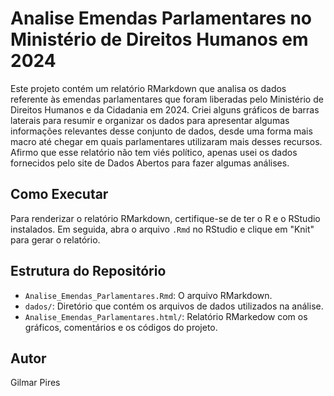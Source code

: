 # Analise Emendas Parlamentares no Ministério de Direitos Humanos em 2024
Este projeto contém um relatório RMarkdown que analisa os dados referente às emendas parlamentares que foram liberadas pelo Ministério de Direitos Humanos e da Cidadania em 2024.
Criei alguns gráficos de barras laterais para resumir e organizar os dados para apresentar algumas informações relevantes desse conjunto de dados, desde uma forma mais macro até chegar em quais parlamentares utilizaram mais desses recursos. Afirmo que esse relatório não tem viés político, apenas usei os dados fornecidos pelo site de Dados Abertos para fazer algumas análises. 

## Como Executar

Para renderizar o relatório RMarkdown, certifique-se de ter o R e o RStudio instalados. Em seguida, abra o arquivo `.Rmd` no RStudio e clique em "Knit" para gerar o relatório.

## Estrutura do Repositório

- `Analise_Emendas_Parlamentares.Rmd`: O arquivo RMarkdown.
- `dados/`: Diretório que contém os arquivos de dados utilizados na análise.
- `Analise_Emendas_Parlamentares.html/`: Relatório RMarkedow com os gráficos, comentários e os códigos do projeto.

## Autor

Gilmar Pires
